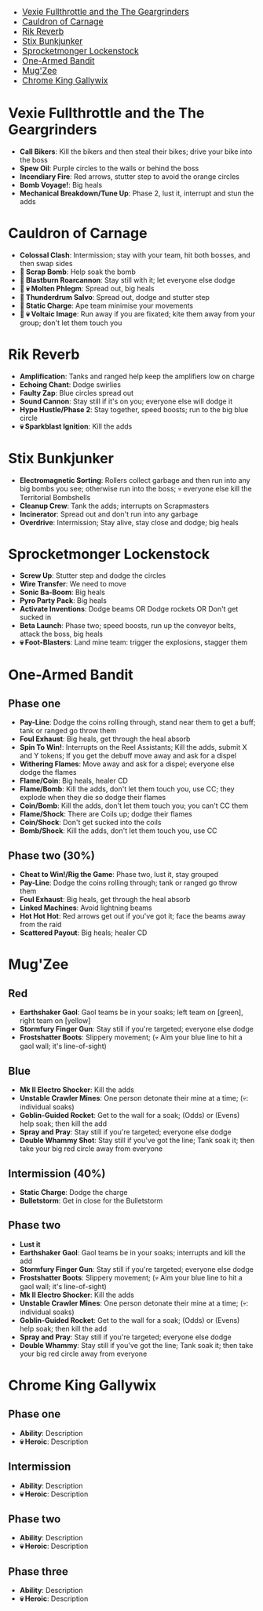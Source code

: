 <script src="https://cdn.tailwindcss.com?plugins=typography,aspect-ratio,line-clamp,container-queries"></script>
<link rel="stylesheet" href="style.css">
<link rel="stylesheet" href="quick.css">

<main>

<div class="table-of-contents" style="font-size: 16.8px;">

- [Vexie Fullthrottle and the The Geargrinders](#vexie-fullthrottle-and-the-the-geargrinders)
- [Cauldron of Carnage](#cauldron-of-carnage)
- [Rik Reverb](#rik-reverb)
- [Stix Bunkjunker](#stix-bunkjunker)
- [Sprocketmonger Lockenstock](#sprocketmonger-lockenstock)
- [One-Armed Bandit](#one-armed-bandit)
- [Mug'Zee](#mugzee)
- [Chrome King Gallywix](#chrome-king-gallywix)

</div>

# Vexie Fullthrottle and the The Geargrinders

- **Call Bikers**: Kill the bikers and then steal their bikes; drive your bike into the boss
- **Spew Oil**: Purple circles to the walls or behind the boss
- **Incendiary Fire**: Red arrows, stutter step to avoid the orange circles
- **Bomb Voyage!**: Big heals
- **Mechanical Breakdown/Tune Up**: Phase 2, lust it, interrupt and stun the adds

# Cauldron of Carnage

- **Colossal Clash**: Intermission; stay with your team, hit both bosses, and then swap sides
- **🦖 Scrap Bomb**: Help soak the bomb
- **🦖 Blastburn Roarcannon**: Stay still with it; let everyone else dodge
- **🦖 💀 Molten Phlegm**: Spread out, big heals
- **🦧 Thunderdrum Salvo**: Spread out, dodge and stutter step
- **🦧 Static Charge**: Ape team minimise your movements
- **🦧 💀 Voltaic Image**: Run away if you are fixated; kite them away from your group; don't let them touch you

# Rik Reverb

- **Amplification**: Tanks and ranged help keep the amplifiers low on charge
- **Echoing Chant**: Dodge swirlies
- **Faulty Zap**: Blue circles spread out
- **Sound Cannon**: Stay still if it's on you; everyone else will dodge it
- **Hype Hustle/Phase 2**: Stay together, speed boosts; run to the big blue circle
- **💀 Sparkblast Ignition**: Kill the adds

# Stix Bunkjunker

- **Electromagnetic Sorting**: Rollers collect garbage and then run into any big bombs you see; otherwise run into the boss; 💀 everyone else kill the Territorial Bombshells
- **Cleanup Crew**: Tank the adds; interrupts on Scrapmasters
- **Incinerator**: Spread out and don't run into any garbage
- **Overdrive**: Intermission; Stay alive, stay close and dodge; big heals

# Sprocketmonger Lockenstock

- **Screw Up**: Stutter step and dodge the circles
- **Wire Transfer**: We need to move
- **Sonic Ba-Boom**: Big heals
- **Pyro Party Pack**: Big heals
- **Activate Inventions**: Dodge beams OR Dodge rockets OR Don't get sucked in
- **Beta Launch**: Phase two; speed boosts, run up the conveyor belts, attack the boss, big heals
- **💀 Foot-Blasters**: Land mine team: trigger the explosions, stagger them

# One-Armed Bandit

## Phase one

- **Pay-Line**: Dodge the coins rolling through, stand near them to get a buff; tank or ranged go throw them
- **Foul Exhaust**: Big heals, get through the heal absorb
- **Spin To Win!**: Interrupts on the Reel Assistants; Kill the adds, submit X and Y tokens; If you get the debuff move away and ask for a dispel
- **Withering Flames**: Move away and ask for a dispel; everyone else dodge the flames
- **Flame/Coin**: Big heals, healer CD
- **Flame/Bomb**: Kill the adds, don't let them touch you, use CC; they explode when they die so dodge their flames
- **Coin/Bomb**: Kill the adds, don't let them touch you; you can't CC them
- **Flame/Shock**: There are Coils up; dodge their flames
- **Coin/Shock**: Don't get sucked into the coils
- **Bomb/Shock**: Kill the adds, don't let them touch you, use CC

## Phase two (30%)
- **Cheat to Win!/Rig the Game**: Phase two, lust it, stay grouped
- **Pay-Line**: Dodge the coins rolling through; tank or ranged go throw them
- **Foul Exhaust**: Big heals, get through the heal absorb
- **Linked Machines**: Avoid lightning beams
- **Hot Hot Hot**: Red arrows get out if you've got it; face the beams away from the raid
- **Scattered Payout**: Big heals; healer CD

# Mug'Zee

## Red

- **Earthshaker Gaol**: Gaol teams be in your soaks; left team on [green], right team on [yellow]
- **Stormfury Finger Gun**: Stay still if you're targeted; everyone else dodge
- **Frostshatter Boots**: Slippery movement; (💀 Aim your blue line to hit a gaol wall; it's line-of-sight)

## Blue

- **Mk II Electro Shocker**: Kill the adds
- **Unstable Crawler Mines**: One person detonate their mine at a time; (💀: individual soaks)
- **Goblin-Guided Rocket**: Get to the wall for a soak; (Odds) or (Evens) help soak; then kill the add
- **Spray and Pray**: Stay still if you're targeted; everyone else dodge
- **Double Whammy Shot**: Stay still if you've got the line; Tank soak it; then take your big red circle away from everyone

## Intermission (40%)

- **Static Charge**: Dodge the charge
- **Bulletstorm**: Get in close for the Bulletstorm

## Phase two

- **Lust it**
- **Earthshaker Gaol**: Gaol teams be in your soaks; interrupts and kill the add
- **Stormfury Finger Gun**: Stay still if you're targeted; everyone else dodge
- **Frostshatter Boots**: Slippery movement; (💀 Aim your blue line to hit a gaol wall; it's line-of-sight)
- **Mk II Electro Shocker**: Kill the adds
- **Unstable Crawler Mines**: One person detonate their mine at a time; (💀: individual soaks)
- **Goblin-Guided Rocket**: Get to the wall for a soak; (Odds) or (Evens) help soak; then kill the add
- **Spray and Pray**: Stay still if you're targeted; everyone else dodge
- **Double Whammy**: Stay still if you've got the line; Tank soak it; then take your big red circle away from everyone

# Chrome King Gallywix

## Phase one

- **Ability**: Description
- **💀 Heroic**: Description

## Intermission

- **Ability**: Description
- **💀 Heroic**: Description

## Phase two

- **Ability**: Description
- **💀 Heroic**: Description

## Phase three

- **Ability**: Description
- **💀 Heroic**: Description

</main>